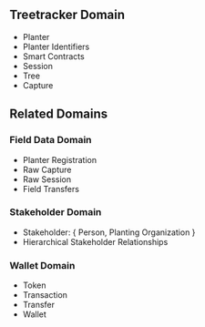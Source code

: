 ## Treetracker Domain
* Planter
* Planter Identifiers
* Smart Contracts
* Session
* Tree
* Capture

## Related Domains

### Field Data Domain
* Planter Registration
* Raw Capture
* Raw Session
* Field Transfers

### Stakeholder Domain
* Stakeholder: { Person, Planting Organization }
* Hierarchical Stakeholder Relationships

### Wallet Domain
* Token
* Transaction
* Transfer
* Wallet
